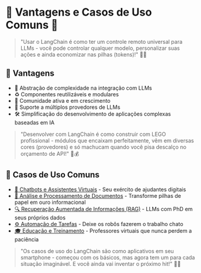 # 💪 Vantagens e Casos de Uso Comuns 🌟

> "Usar o LangChain é como ter um controle remoto universal para LLMs - você pode controlar qualquer modelo, personalizar suas ações e ainda economizar nas pilhas (tokens)!" 📱✨

## 🚀 Vantagens
- 🧩 Abstração de complexidade na integração com LLMs
- ♻️ Componentes reutilizáveis e modulares
- 👥 Comunidade ativa e em crescimento
- 🔄 Suporte a múltiplos provedores de LLMs
- 🛠️ Simplificação do desenvolvimento de aplicações complexas baseadas em IA

> "Desenvolver com LangChain é como construir com LEGO profissional - módulos que encaixam perfeitamente, vêm em diversas cores (provedores) e só machucam quando você pisa descalço no orçamento de API!" 🧱💰

## 🎯 Casos de Uso Comuns

- [🤖 Chatbots e Assistentes Virtuais](./chatbots.md) - Seu exército de ajudantes digitais
- [📄 Análise e Processamento de Documentos](./documentos.md) - Transforme pilhas de papel em ouro informacional
- [🔍 Recuperação Aumentada de Informações (RAG)](./rag.md) - LLMs com PhD em seus próprios dados
- [⚙️ Automação de Tarefas](./automacao.md) - Deixe os robôs fazerem o trabalho chato
- [🎓 Educação e Treinamento](./educacao.md) - Professores virtuais que nunca perdem a paciência

> "Os casos de uso do LangChain são como aplicativos em seu smartphone - começou com os básicos, mas agora tem um para cada situação imaginável. E você ainda vai inventar o próximo hit!" 📱💡